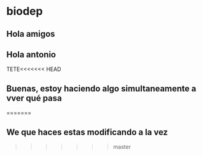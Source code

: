 # biodep
## Hola amigos
## Hola antonio
TETE<<<<<<< HEAD


## Buenas, estoy haciendo algo simultaneamente a vver qué pasa
=======
## We que haces estas modificando a la vez
>>>>>>> master
